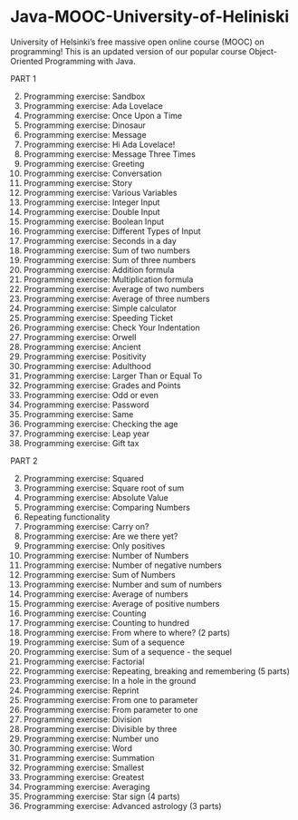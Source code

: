 # Java-MOOC-University-of-Heliniski

University of Helsinki’s free massive open online course (MOOC) on programming! This is an updated version of our popular course Object-Oriented Programming with Java.

PART 1

2. Programming exercise: Sandbox
1. Programming exercise: Ada Lovelace
2. Programming exercise: Once Upon a Time
3. Programming exercise: Dinosaur
1. Programming exercise: Message
2. Programming exercise: Hi Ada Lovelace!
3. Programming exercise: Message Three Times
4. Programming exercise: Greeting
5. Programming exercise: Conversation
6. Programming exercise: Story
2. Programming exercise: Various Variables
3. Programming exercise: Integer Input
4. Programming exercise: Double Input
5. Programming exercise: Boolean Input
6. Programming exercise: Different Types of Input
1. Programming exercise: Seconds in a day
4. Programming exercise: Sum of two numbers
5. Programming exercise: Sum of three numbers
6. Programming exercise: Addition formula
7. Programming exercise: Multiplication formula
8. Programming exercise: Average of two numbers
9. Programming exercise: Average of three numbers
11. Programming exercise: Simple calculator
1. Programming exercise: Speeding Ticket
2. Programming exercise: Check Your Indentation
3. Programming exercise: Orwell
4. Programming exercise: Ancient
5. Programming exercise: Positivity
6. Programming exercise: Adulthood
7. Programming exercise: Larger Than or Equal To
8. Programming exercise: Grades and Points
9. Programming exercise: Odd or even
10. Programming exercise: Password
11. Programming exercise: Same
12. Programming exercise: Checking the age
13. Programming exercise: Leap year
14. Programming exercise: Gift tax


PART 2
 
2. Programming exercise: Squared
3. Programming exercise: Square root of sum
5. Programming exercise: Absolute Value
6. Programming exercise: Comparing Numbers
2. Repeating functionality
1. Programming exercise: Carry on?
2. Programming exercise: Are we there yet?
4. Programming exercise: Only positives
5. Programming exercise: Number of Numbers
6. Programming exercise: Number of negative numbers
7. Programming exercise: Sum of Numbers
8. Programming exercise: Number and sum of numbers
9. Programming exercise: Average of numbers
10. Programming exercise: Average of positive numbers
2. Programming exercise: Counting
3. Programming exercise: Counting to hundred
4. Programming exercise: From where to where? (2 parts)
5. Programming exercise: Sum of a sequence
6. Programming exercise: Sum of a sequence - the sequel
7. Programming exercise: Factorial
8. Programming exercise: Repeating, breaking and remembering (5 parts)
1. Programming exercise: In a hole in the ground
2. Programming exercise: Reprint
4. Programming exercise: From one to parameter
5. Programming exercise: From parameter to one
6. Programming exercise: Division
7. Programming exercise: Divisible by three
9. Programming exercise: Number uno
10. Programming exercise: Word
13. Programming exercise: Summation
14. Programming exercise: Smallest
15. Programming exercise: Greatest
16. Programming exercise: Averaging
17. Programming exercise: Star sign (4 parts)
18. Programming exercise: Advanced astrology (3 parts)

